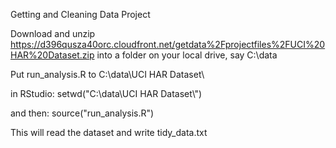 Getting and Cleaning Data Project

Download and unzip https://d396qusza40orc.cloudfront.net/getdata%2Fprojectfiles%2FUCI%20HAR%20Dataset.zip
into a folder on your local drive, say C:\data

Put run_analysis.R to C:\data\UCI HAR Dataset\

in RStudio: setwd("C:\\data\\UCI HAR Dataset\\")

and then: source("run_analysis.R")

This will read the dataset and write tidy_data.txt
